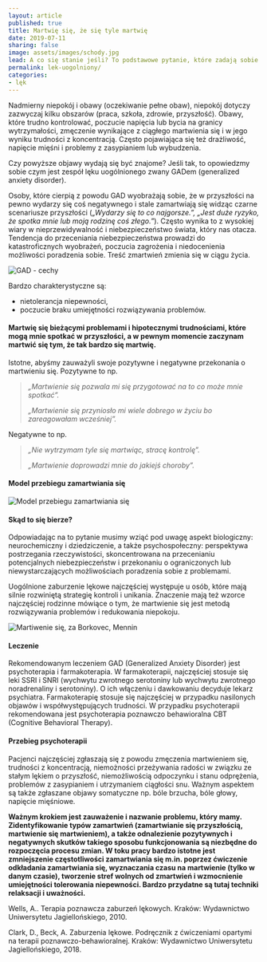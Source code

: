 ```yaml
---
layout: article
published: true
title: Martwię się, że się tyle martwię
date: 2019-07-11
sharing: false
image: assets/images/schody.jpg
lead: A co się stanie jeśli? To podstawowe pytanie, które zadają sobie osoby z zaburzeniem lękowym uogólnionym.
permalink: lek-uogolniony/
categories:
- lęk
---
```


Nadmierny niepokój i obawy (oczekiwanie pełne obaw), niepokój dotyczy zazwyczaj kilku obszarów (praca, szkoła, zdrowie, przyszłość). Obawy, które trudno kontrolować, poczucie napięcia lub bycia na granicy wytrzymałości, zmęczenie wynikające z ciągłego martwienia się i w jego wyniku trudności z koncentracją. Często pojawiająca się też drażliwość, napięcie mięśni i problemy z zasypianiem lub wybudzenia.

Czy powyższe objawy wydają się być znajome?  Jeśli tak, to opowiedzmy sobie czym jest zespół lęku uogólnionego zwany GADem (generalized anxiety disorder).

Osoby, które cierpią z powodu GAD wyobrażają sobie, że w przyszłości na pewno wydarzy się coś negatywnego i stale zamartwiają się widząc czarne scenariusze przyszłości (_„Wydarzy się to  co najgorsze.”, „Jest duże ryzyko, że spotka mnie lub moją rodzinę coś złego.”_). Często wynika to z wysokiej wiary w nieprzewidywalność i niebezpieczeństwo świata, który nas otacza. Tendencja do przeceniania niebezpieczeństwa prowadzi do katastroficznych wyobrażeń, poczucia zagrożenia i niedocenienia możliwości poradzenia sobie. Treść zmartwień zmienia się w ciągu życia.

<img src="{{root_url}}/assets/images/obrazek-martwienie.jpg" alt="GAD - cechy" />

Bardzo charakterystyczne są:

- nietolerancja niepewności,
- poczucie braku umiejętności rozwiązywania problemów.

#### Martwię się bieżącymi problemami i hipotecznymi trudnościami, które mogą mnie spotkać w przyszłości, a w pewnym momencie zaczynam martwić się tym, że tak bardzo się martwię.

Istotne, abyśmy zauważyli swoje pozytywne i negatywne przekonania o martwieniu się. Pozytywne to np. 

> *„Martwienie się pozwala mi się przygotować na to co może mnie spotkać”.*
>
> *„Martwienie się przyniosło mi wiele dobrego w życiu bo zareagowałam wcześniej”.*

Negatywne to np. 

> *„Nie wytrzymam tyle się martwiąc, stracę kontrolę”.*
>
> *„Martwienie doprowadzi mnie do jakiejś choroby”.*

#### Model przebiegu zamartwiania się

<img src="{{root_url}}/assets/images/gad-model.png" alt="Model przebiegu zamartwiania się" />

#### Skąd to się bierze?

Odpowiadając na to pytanie musimy wziąć pod uwagę aspekt biologiczny: neurochemiczny i dziedziczenie, a także psychospołeczny:  perspektywa postrzegania rzeczywistości, skoncentrowana na przecenianiu potencjalnych niebezpieczeństw i przekonaniu o ograniczonych lub niewystarczających możliwościach poradzenia sobie z problemami.

Uogólnione zaburzenie lękowe najczęściej występuje u osób, które mają silnie rozwiniętą strategię kontroli i unikania. Znaczenie mają też wzorce najczęściej rodzinne mówiące o tym, że martwienie się jest metodą rozwiązywania problemów i redukowania niepokoju.

<img src="{{root_url}}/assets/images/gad-lancuch.jpg" alt="Martiwenie się, za Borkovec, Mennin" />

#### Leczenie

Rekomendowanym leczeniem GAD (Generalized Anxiety Disorder) jest psychoterapia i farmakoterapia. W farmakoterapii, najczęściej stosuje się leki SSRI i SNRI (wychwytu zwrotnego serotoniny lub wychwytu zwrotnego noradrenaliny i serotoniny). O ich włączeniu i dawkowaniu decyduje lekarz psychiatra. Farmakoterapię  stosuje się  najczęściej w przypadku nasilonych objawów i współwystępujących trudności. W przypadku psychoterapii rekomendowana jest psychoterapia poznawczo behawioralna CBT (Cognitive Behavioral Therapy). 

#### Przebieg psychoterapii

Pacjenci najczęściej zgłaszają się z powodu zmęczenia martwieniem się, trudności z koncentracją, niemożności przeżywania radości w związku ze stałym lękiem o przyszłość, niemożliwością odpoczynku i stanu odprężenia, problemów z zasypianiem i utrzymaniem ciągłości snu. Ważnym aspektem są także zgłaszane objawy somatyczne np. bóle brzucha, bóle głowy, napięcie mięśniowe.

**Ważnym krokiem jest zauważenie i nazwanie problemu, który mamy. Zidentyfikowanie typów zamartwień (zamartwianie się przyszłością, martwienie się martwieniem), a także odnalezienie pozytywnych i negatywnych skutków takiego sposobu funkcjonowania są niezbędne do rozpoczęcia procesu zmian. W toku pracy bardzo istotne jest zmniejszenie częstotliwości zamartwiania się m.in. poprzez ćwiczenie odkładania zamartwiania się,  wyznaczania czasu na martwienie (tylko w danym czasie), tworzenie stref wolnych od zmartwień i wzmocnienie umiejętności tolerowania niepewności. Bardzo przydatne są tutaj techniki relaksacji i uważności.**


Wells, A.. Terapia poznawcza zaburzeń lękowych. Kraków: Wydawnictwo Uniwersytetu
Jagiellońskiego, 2010.

Clark, D., Beck, A. Zaburzenia lękowe. Podręcznik z ćwiczeniami opartymi na terapii
poznawczo-behawioralnej. Kraków: Wydawnictwo Uniwersytetu Jagiellońskiego, 2018.
